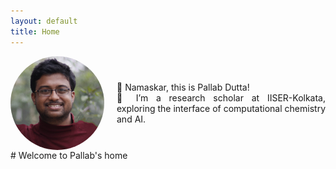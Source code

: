 ```yaml
---
layout: default
title: Home
---
```


<div style="display: flex; align-items: center;">
    <img src="PallabDutta_Photo.jpg" alt="Your Photo" style="width:150px; border-radius: 50%; margin-right: 20px;">
    <div>
        <p style="text-align: justify;">
        🙏 Namaskar, this is Pallab Dutta! <br>
        👀 I’m a research scholar at IISER-Kolkata, exploring the interface of computational chemistry and AI. 
        </p>
    </div>
</div>
# Welcome to Pallab's home

<style>
  .site-footer {
    display: none;
  }
</style>
